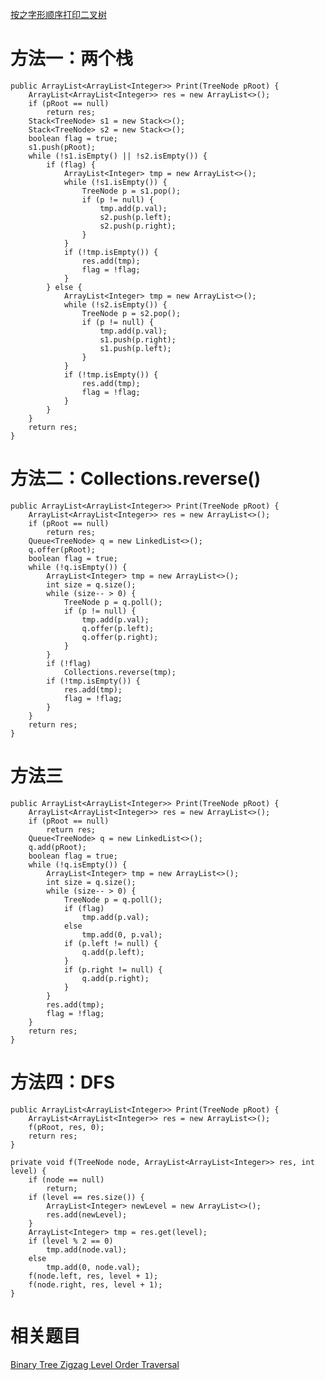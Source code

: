 [按之字形顺序打印二叉树](https://www.nowcoder.com/practice/91b69814117f4e8097390d107d2efbe0?tpId=13&tqId=11212&tPage=1&rp=1&ru=/ta/coding-interviews&qru=/ta/coding-interviews/question-ranking&from=cyc_github)

# 方法一：两个栈

    public ArrayList<ArrayList<Integer>> Print(TreeNode pRoot) {
        ArrayList<ArrayList<Integer>> res = new ArrayList<>();
        if (pRoot == null)
            return res;
        Stack<TreeNode> s1 = new Stack<>();
        Stack<TreeNode> s2 = new Stack<>();
        boolean flag = true;
        s1.push(pRoot);
        while (!s1.isEmpty() || !s2.isEmpty()) {
            if (flag) {
                ArrayList<Integer> tmp = new ArrayList<>();
                while (!s1.isEmpty()) {
                    TreeNode p = s1.pop();
                    if (p != null) {
                        tmp.add(p.val);
                        s2.push(p.left);
                        s2.push(p.right);
                    }
                }
                if (!tmp.isEmpty()) {
                    res.add(tmp);
                    flag = !flag;
                }
            } else {
                ArrayList<Integer> tmp = new ArrayList<>();
                while (!s2.isEmpty()) {
                    TreeNode p = s2.pop();
                    if (p != null) {
                        tmp.add(p.val);
                        s1.push(p.right);
                        s1.push(p.left);
                    }
                }
                if (!tmp.isEmpty()) {
                    res.add(tmp);
                    flag = !flag;
                }
            }
        }
        return res;
    }

# 方法二：Collections.reverse()

    public ArrayList<ArrayList<Integer>> Print(TreeNode pRoot) {
        ArrayList<ArrayList<Integer>> res = new ArrayList<>();
        if (pRoot == null)
            return res;
        Queue<TreeNode> q = new LinkedList<>();
        q.offer(pRoot);
        boolean flag = true;
        while (!q.isEmpty()) {
            ArrayList<Integer> tmp = new ArrayList<>();
            int size = q.size();
            while (size-- > 0) {
                TreeNode p = q.poll();
                if (p != null) {
                    tmp.add(p.val);
                    q.offer(p.left);
                    q.offer(p.right);
                }
            }
            if (!flag)
                Collections.reverse(tmp);
            if (!tmp.isEmpty()) {
                res.add(tmp);
                flag = !flag;
            }
        }
        return res;
    }

# 方法三

    public ArrayList<ArrayList<Integer>> Print(TreeNode pRoot) {
        ArrayList<ArrayList<Integer>> res = new ArrayList<>();
        if (pRoot == null)
            return res;
        Queue<TreeNode> q = new LinkedList<>();
        q.add(pRoot);
        boolean flag = true;
        while (!q.isEmpty()) {
            ArrayList<Integer> tmp = new ArrayList<>();
            int size = q.size();
            while (size-- > 0) {
                TreeNode p = q.poll();
                if (flag)
                    tmp.add(p.val);
                else
                    tmp.add(0, p.val);
                if (p.left != null) {
                    q.add(p.left);
                }
                if (p.right != null) {
                    q.add(p.right);
                }
            }
            res.add(tmp);
            flag = !flag;
        }
        return res;
    }

# 方法四：DFS

    public ArrayList<ArrayList<Integer>> Print(TreeNode pRoot) {
        ArrayList<ArrayList<Integer>> res = new ArrayList<>();
        f(pRoot, res, 0);
        return res;
    }

    private void f(TreeNode node, ArrayList<ArrayList<Integer>> res, int level) {
        if (node == null)
            return;
        if (level == res.size()) {
            ArrayList<Integer> newLevel = new ArrayList<>();
            res.add(newLevel);
        }
        ArrayList<Integer> tmp = res.get(level);
        if (level % 2 == 0)
            tmp.add(node.val);
        else
            tmp.add(0, node.val);
        f(node.left, res, level + 1);
        f(node.right, res, level + 1);
    }

# 相关题目

[Binary Tree Zigzag Level Order Traversal](https://leetcode.com/problems/binary-tree-zigzag-level-order-traversal/)
